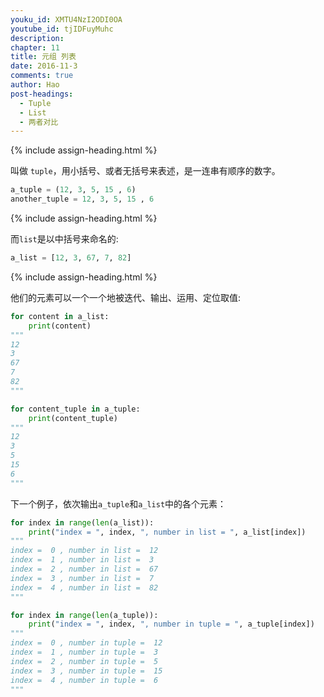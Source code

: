 ```yaml
---
youku_id: XMTU4NzI2ODI0OA
youtube_id: tjIDFuyMuhc
description: 
chapter: 11
title: 元组 列表
date: 2016-11-3
comments: true
author: Hao
post-headings:
  - Tuple
  - List
  - 两者对比
---
```




{% include assign-heading.html %}

叫做 `tuple`，用小括号、或者无括号来表述，是一连串有顺序的数字。

```python
a_tuple = (12, 3, 5, 15 , 6)
another_tuple = 12, 3, 5, 15 , 6
```


{% include assign-heading.html %}

而`list`是以中括号来命名的:

```python
a_list = [12, 3, 67, 7, 82]
```


{% include assign-heading.html %}

他们的元素可以一个一个地被迭代、输出、运用、定位取值:

```python
for content in a_list:
    print(content)
"""
12
3
67
7
82
"""

for content_tuple in a_tuple:
    print(content_tuple)
"""
12
3
5
15
6
"""
```

下一个例子，依次输出`a_tuple`和`a_list`中的各个元素：

```python
for index in range(len(a_list)):
    print("index = ", index, ", number in list = ", a_list[index])
"""
index =  0 , number in list =  12
index =  1 , number in list =  3
index =  2 , number in list =  67
index =  3 , number in list =  7
index =  4 , number in list =  82
"""

for index in range(len(a_tuple)):
    print("index = ", index, ", number in tuple = ", a_tuple[index])
"""
index =  0 , number in tuple =  12
index =  1 , number in tuple =  3
index =  2 , number in tuple =  5
index =  3 , number in tuple =  15
index =  4 , number in tuple =  6
"""
```

